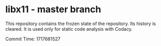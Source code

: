 # libx11 - master branch

This repository contains the frozen state of the repository.
Its history is cleared. It is used only for static code
analysis with Codacy.

Commit Time: 1717681527